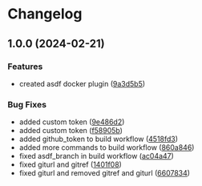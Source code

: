 # Changelog

## 1.0.0 (2024-02-21)


### Features

* created asdf docker plugin ([9a3d5b5](https://github.com/doriancodes/asdf-docker/commit/9a3d5b50fc4250a78924ff7f74d7f88db6a62f94))


### Bug Fixes

* added custom token ([9e486d2](https://github.com/doriancodes/asdf-docker/commit/9e486d2bc1e61a35fe837afa6f138d4419011a93))
* added custom token ([f58905b](https://github.com/doriancodes/asdf-docker/commit/f58905b204285799abfe3b12ce98377f78bdcc27))
* added github_token to build workflow ([4518fd3](https://github.com/doriancodes/asdf-docker/commit/4518fd336c484b56a74c2342cb966ba989d75b7f))
* added more commands to build workflow ([860a846](https://github.com/doriancodes/asdf-docker/commit/860a846b99d80f10a839293034d97a52587d0fed))
* fixed asdf_branch in build workflow ([ac04a47](https://github.com/doriancodes/asdf-docker/commit/ac04a473e295f4b392a39f1f642059f9a12e77b0))
* fixed giturl and gitref ([1401f08](https://github.com/doriancodes/asdf-docker/commit/1401f08c090ea724bfec0401eead05e50d5c6f1b))
* fixed giturl and removed gitref and giturl ([6607834](https://github.com/doriancodes/asdf-docker/commit/66078346e0edd209abaf7e07879e7b64f5e431c1))
